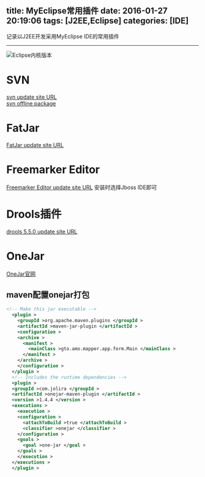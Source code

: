 title: MyEclipse常用插件
date: 2016-01-27 20:19:06
tags: [J2EE,Eclipse]
categories: [IDE]
---
记录以J2EE开发采用MyEclipse IDE的常用插件
- - -
<!-- more -->
![Eclipse内核版本](Eclipse版本.png)

# SVN
[svn update site URL](http://subclipse.tigris.org/update_1.12.x/)  
[svn offline package](http://subclipse.tigris.org/servlets/ProjectDocumentList?folderID=2240)

# FatJar
[FatJar update site URL](http://kurucz-grafika.de/fatjar)

# Freemarker Editor
[Freemarker Editor update site URL](http://download.jboss.org/jbosstools/updates/development/kepler/)
安装时选择Jboss IDE即可

# Drools插件
[drools 5.5.0 update site URL](http://download.jboss.org/drools/release/5.5.0.Final/org.drools.updatesite/)

# OneJar
[OneJar官网](http://one-jar.sourceforge.net/)
## maven配置onejar打包
```xml
<!-- Make this jar executable -->
  <plugin >
    <groupId >org.apache.maven.plugins </groupId >
    <artifactId >maven-jar-plugin </artifactId >
    <configuration >
    <archive >
      <manifest >
        <mainClass >gto.amo.mapper.app.form.Main </mainClass >
      </manifest >
    </archive >
    </configuration >
  </plugin >
  <!-- Includes the runtime dependencies -->
  <plugin >
  <groupId >com.jolira </groupId >
  <artifactId >onejar-maven-plugin </artifactId >
  <version >1.4.4 </version >
  <executions >
    <execution >
    <configuration >
      <attachToBuild >true </attachToBuild >
      <classifier >onejar </classifier >
    </configuration >
    <goals >
      <goal >one-jar </goal >
    </goals >
    </execution >
  </executions >
  </plugin >
```
